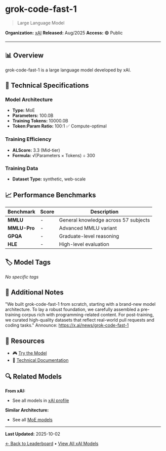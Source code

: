# grok-code-fast-1

> Large Language Model

**Organization:** [xAI](../../labs/xai.md)
**Released:** Aug/2025
**Access:** 🟢 Public

---

## 📊 Overview

grok-code-fast-1 is a large language model developed by xAI.

## 🔧 Technical Specifications

### Model Architecture
- **Type:** MoE
- **Parameters:** 100.0B
- **Training Tokens:** 10000.0B
- **Token:Param Ratio:** 100:1 ✅ Compute-optimal

### Training Efficiency
- **ALScore:** 3.3 (Mid-tier)
- **Formula:** √(Parameters × Tokens) ÷ 300

### Training Data
- **Dataset Type:** synthetic, web-scale

## 📈 Performance Benchmarks

| Benchmark | Score | Description |
|-----------|-------|-------------|
| **MMLU** | - | General knowledge across 57 subjects |
| **MMLU-Pro** | - | Advanced MMLU variant |
| **GPQA** | - | Graduate-level reasoning |
| **HLE** | - | High-level evaluation |

## 🏷️ Model Tags

_No specific tags_

## 📝 Additional Notes

"We built grok-code-fast-1 from scratch, starting with a brand-new model architecture. To lay a robust foundation, we carefully assembled a pre-training corpus rich with programming-related content. For post-training, we curated high-quality datasets that reflect real-world pull requests and coding tasks." Announce: https://x.ai/news/grok-code-fast-1

## 🔗 Resources

- 🎮 [Try the Model](https://github.com/features/copilot)
- 📄 [Technical Documentation](https://data.x.ai/2025-08-26-grok-code-fast-1-model-card.pdf)

## 🔍 Related Models

**From xAI:**
- See all models in [xAI profile](../../labs/xai.md)

**Similar Architecture:**
- See all [MoE models](../../architectures/moe.md)

---

**Last Updated:** 2025-10-02

[← Back to Leaderboard](../../README.md) • [View All xAI Models](../../labs/xai.md)
